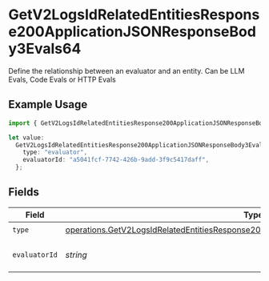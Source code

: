 # GetV2LogsIdRelatedEntitiesResponse200ApplicationJSONResponseBody3Evals64

Define the relationship between an evaluator and an entity. Can be LLM Evals, Code Evals or HTTP Evals

## Example Usage

```typescript
import { GetV2LogsIdRelatedEntitiesResponse200ApplicationJSONResponseBody3Evals64 } from "orq-poc-typescript-multi-env-version/models/operations";

let value:
  GetV2LogsIdRelatedEntitiesResponse200ApplicationJSONResponseBody3Evals64 = {
    type: "evaluator",
    evaluatorId: "a5041fcf-7742-426b-9add-3f9c5417daff",
  };
```

## Fields

| Field                                                                                                                                                                                              | Type                                                                                                                                                                                               | Required                                                                                                                                                                                           | Description                                                                                                                                                                                        |
| -------------------------------------------------------------------------------------------------------------------------------------------------------------------------------------------------- | -------------------------------------------------------------------------------------------------------------------------------------------------------------------------------------------------- | -------------------------------------------------------------------------------------------------------------------------------------------------------------------------------------------------- | -------------------------------------------------------------------------------------------------------------------------------------------------------------------------------------------------- |
| `type`                                                                                                                                                                                             | [operations.GetV2LogsIdRelatedEntitiesResponse200ApplicationJSONResponseBody3Evals64Type](../../models/operations/getv2logsidrelatedentitiesresponse200applicationjsonresponsebody3evals64type.md) | :heavy_check_mark:                                                                                                                                                                                 | N/A                                                                                                                                                                                                |
| `evaluatorId`                                                                                                                                                                                      | *string*                                                                                                                                                                                           | :heavy_check_mark:                                                                                                                                                                                 | The id of the resource                                                                                                                                                                             |